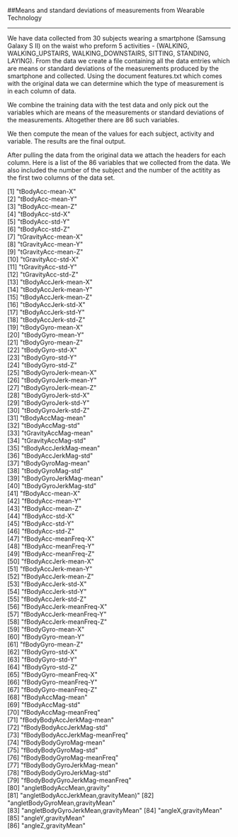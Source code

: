 ##Means and standard deviations of measurements from Wearable Technology
________________________________________________________________________________

We have data collected from 30 subjects wearing a smartphone (Samsung Galaxy S II) on the waist who preform 5 activities - (WALKING, WALKING_UPSTAIRS, WALKING_DOWNSTAIRS, SITTING, STANDING, LAYING). From the data we create a file containing all the data entries which are means or standard deviations of the measurements produced by the smartphone and collected. Using the document features.txt which comes with the original data we can determine which the type of measurement is in each column of data.

We combine the training data with the test data and only pick out the variables which are means of the measurements or standard deviations of the measurements. Altogether there are 86 such variables.

We then compute the mean of the values for each subject, activity and variable. The results are the final output.

After pulling the data from the original data we attach the headers for each column.
Here is a list of the 86 variables that we collected from the data.
We also included the number of the subject and the number of the actitity as the first two columns of the data set.

 [1] "tBodyAcc-mean-X"                   
 [2] "tBodyAcc-mean-Y"                   
 [3] "tBodyAcc-mean-Z"                   
 [4] "tBodyAcc-std-X"                    
 [5] "tBodyAcc-std-Y"                    
 [6] "tBodyAcc-std-Z"                    
 [7] "tGravityAcc-mean-X"                
 [8] "tGravityAcc-mean-Y"                
 [9] "tGravityAcc-mean-Z"                
[10] "tGravityAcc-std-X"                 
[11] "tGravityAcc-std-Y"                 
[12] "tGravityAcc-std-Z"                 
[13] "tBodyAccJerk-mean-X"               
[14] "tBodyAccJerk-mean-Y"               
[15] "tBodyAccJerk-mean-Z"               
[16] "tBodyAccJerk-std-X"                
[17] "tBodyAccJerk-std-Y"                
[18] "tBodyAccJerk-std-Z"                
[19] "tBodyGyro-mean-X"                  
[20] "tBodyGyro-mean-Y"                  
[21] "tBodyGyro-mean-Z"                  
[22] "tBodyGyro-std-X"                   
[23] "tBodyGyro-std-Y"                   
[24] "tBodyGyro-std-Z"                   
[25] "tBodyGyroJerk-mean-X"              
[26] "tBodyGyroJerk-mean-Y"              
[27] "tBodyGyroJerk-mean-Z"              
[28] "tBodyGyroJerk-std-X"               
[29] "tBodyGyroJerk-std-Y"               
[30] "tBodyGyroJerk-std-Z"               
[31] "tBodyAccMag-mean"                  
[32] "tBodyAccMag-std"                   
[33] "tGravityAccMag-mean"               
[34] "tGravityAccMag-std"                
[35] "tBodyAccJerkMag-mean"              
[36] "tBodyAccJerkMag-std"               
[37] "tBodyGyroMag-mean"                 
[38] "tBodyGyroMag-std"                  
[39] "tBodyGyroJerkMag-mean"             
[40] "tBodyGyroJerkMag-std"              
[41] "fBodyAcc-mean-X"                   
[42] "fBodyAcc-mean-Y"                   
[43] "fBodyAcc-mean-Z"                   
[44] "fBodyAcc-std-X"                    
[45] "fBodyAcc-std-Y"                    
[46] "fBodyAcc-std-Z"                    
[47] "fBodyAcc-meanFreq-X"               
[48] "fBodyAcc-meanFreq-Y"               
[49] "fBodyAcc-meanFreq-Z"               
[50] "fBodyAccJerk-mean-X"               
[51] "fBodyAccJerk-mean-Y"               
[52] "fBodyAccJerk-mean-Z"               
[53] "fBodyAccJerk-std-X"                
[54] "fBodyAccJerk-std-Y"                
[55] "fBodyAccJerk-std-Z"                
[56] "fBodyAccJerk-meanFreq-X"           
[57] "fBodyAccJerk-meanFreq-Y"           
[58] "fBodyAccJerk-meanFreq-Z"           
[59] "fBodyGyro-mean-X"                  
[60] "fBodyGyro-mean-Y"                  
[61] "fBodyGyro-mean-Z"                  
[62] "fBodyGyro-std-X"                   
[63] "fBodyGyro-std-Y"                   
[64] "fBodyGyro-std-Z"                   
[65] "fBodyGyro-meanFreq-X"              
[66] "fBodyGyro-meanFreq-Y"              
[67] "fBodyGyro-meanFreq-Z"              
[68] "fBodyAccMag-mean"                  
[69] "fBodyAccMag-std"                   
[70] "fBodyAccMag-meanFreq"              
[71] "fBodyBodyAccJerkMag-mean"          
[72] "fBodyBodyAccJerkMag-std"           
[73] "fBodyBodyAccJerkMag-meanFreq"      
[74] "fBodyBodyGyroMag-mean"             
[75] "fBodyBodyGyroMag-std"              
[76] "fBodyBodyGyroMag-meanFreq"         
[77] "fBodyBodyGyroJerkMag-mean"         
[78] "fBodyBodyGyroJerkMag-std"          
[79] "fBodyBodyGyroJerkMag-meanFreq"     
[80] "angletBodyAccMean,gravity"         
[81] "angletBodyAccJerkMean,gravityMean)"
[82] "angletBodyGyroMean,gravityMean"    
[83] "angletBodyGyroJerkMean,gravityMean"
[84] "angleX,gravityMean"                
[85] "angleY,gravityMean"                
[86] "angleZ,gravityMean"  

